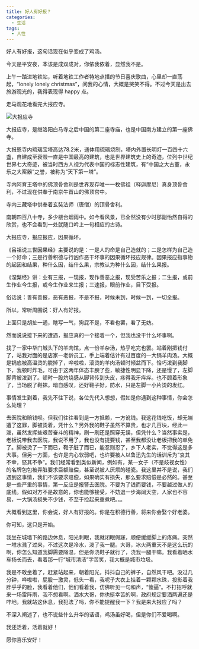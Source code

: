 ```yaml
---
title: 好人有好报？
categories:
  - 生活
tags:
  - 人性
---
```


好人有好报，这句话现在似乎变成了鸡汤。

<!-- more -->

今天是平安夜，本该是成双成对，你侬我侬着，显然我不是。

上午一踏进地铁站，听着地铁工作者特地点播的节日喜庆歌曲，心里却一直荡起，“lonely lonely christmas”，问我的心情，大概是哭笑不得。不过今天是出去旅游观光的，我得表现得 happy 点。

走马观花地看完大报应寺。

![大报应寺](https://gss1.bdstatic.com/9vo3dSag_xI4khGkpoWK1HF6hhy/baike/c0%3Dbaike116%2C5%2C5%2C116%2C38/sign=8d1fde4a32a85edfee81f671283d6246/314e251f95cad1c896a84b3d793e6709c93d519c.jpg)

大报应寺，是继洛阳白马寺之后中国的第二座寺庙，也是中国南方建立的第一座佛寺。

大报恩寺内琉璃宝塔高达78.2米，通体用琉璃烧制，塔内外置长明灯一百四十六盏，自建成至衰毁一直是中国最高的建筑，也是世界建筑史上的奇迹，位列中世纪世界七大奇迹，被当时西方人视为代表中国的标志性建筑，有“中国之大古董，永乐之大窑器”之誉，被称为“天下第一塔”。

寺内阿育王塔中的佛顶骨舍利是世界现存唯一一枚佛祖（释迦摩尼）真身顶骨舍利，不过现在供奉于南京牛首山的佛顶宫中。

寺内三藏塔中供奉着玄奘法师（唐僧）的顶骨舍利。

南朝四百八十寺，多少楼台烟雨中。如今看风景，已全然没有少时那副怡然自得的欣赏，也不会看到一处就随口吟上一句相应的古诗。

大报应寺，报应报应，因果循环。

《吕祖说三世因果经》主要说的是：一是人的命是自己造就的；二是怎样为自己造一个好命；三是行善积德与行凶作恶干坏事的因果循环报应规律。因果报应指事物的起因和结果，种什么因，结什么果，宗教认为种什么因，结什么果报。

《涅槃经》讲：业有三报，一现报，现作善恶之报，现受苦乐之报；二生报，或前生作业今生报，或今生作业来生报；三速报，眼前作业，目下受报。

俗话说：善有善报，恶有恶报，不是不报，时候未到，时候一到，一切全报。

所以，常听周围说：好人有好报。

上面只是胡扯一通，瞎写一气，狗屁不是，不看也罢，看了无妨。

然而说说接下来的遭遇，报应真的一个接着一个，但我也没干什么坏事啊。

找了一家中华门城头下的羊肉馆，点一份羊杂汤，热乎吃完也罢。站着刚把钱付了，站我对面的是店家一老龄员工，手上端着估计有过百度的一大锅羊肉汤。大概是锅底被高温烫的脱掉了，哗啦啦，滚烫的羊肉汤顿时倾盆而下。恰巧泼到我脚下，我顿时炸毛，可由于这两年体态丰腴了些，敏捷性明显下降，还是慢了，左脚脚背被泼到了。顿时一股灼烧感从脚背传到头皮，疼得我牙痒痒。也不顾着形象了，当场脱了鞋袜。暗自感叹，还好鞋子好，防水，只是左脚一小片烫的发红。

事情发生到着，我先不往下说，各位先代入想想，假如是你遇到这种事情，你会怎么处理？

去医院和赔钱呗。但我们往往看到是一方抵赖，一方讹钱。我这花钱吃饭，却无端遭了这罪，脚被烫着，凭什么？另外我的鞋子虽然不算贵，也才几百块，经此一泼，虽然发挥些艰苦奋斗的精神，刷一刷还是照穿无误，但凭什么？当然事实是，老板说带我去医院，我说不用了，我也没有提要钱，甚至我都没让老板把我的单免了。脚被烫了一下而已，鞋子脏了而已，能忍则忍了，乡下人老实，不觉得这是多大事。但另一方面，也许是内心软弱吧，也许要被人以鲁迅先生的话训斥为“哀其不幸，怒其不争”。我们经常看到类似新闻，例如有，某一女子（不是歧视女性）的名牌包包被弄脏要求巨额赔偿，甚至说被人厌烦的碰瓷。我这里并不是说，我们遇到这事情，我们不该要求赔偿，如果确实有损失，那么要求赔偿是必然的。甚至是一些严重的事情，第一反应是报警去医院。不要为了钱而要钱，不要越过做人的底线。假如对方不是故意的，你也能够接受，不妨退一步海阔天空，人家也不容易，一大锅汤损失不少钱，不至于捡起来重煮吧。。。

大概看到这里，你会说，好人有好报的。你是在积德行善，将来你会娶个好老婆。

你可知，这只是开始。

我坐在城墙下的路边休息，阳光刺眼，我就闭眼假寐，顺便缓缓脚上的疼痛。突然一堆水溅了过来，不过这次是冷水，泼了我一腿。大哥，冰火两重天不是这么玩的啊，你怎么知道我脚需要降温，但是你浇鞋子就行了，浇我一腿干嘛。我看着晒水车扬长而去，看着那一行“城市清洁”字苦笑，我大概是城市垃圾。

我是不敢坐着了，赶紧站起来，朝着阳光，抖抖自己的裤子，自然风干吧。没过几分钟，哗啦啦，屁股一激灵，低头一看，我呢子大衣上挂着一颗颗水珠，投影着我胖乎乎的脸，我看着他们，他们看着我，仿佛听见一句和声，“傻逼”。不打招呼就来一场雷阵雨，我不想看啊。洒水大哥，你也挺幸苦的啊，政府规定要洒两遍还是咋地，我就站这休息，我犯法了吗，你不能提醒我一下？我是来大报应了吗？

不深入阐述了，也不说些什么升华的话语，鸡汤虽好喝，但是你们不爱喝啊。

我还活着，活着就好！

愿你喜乐安好！
